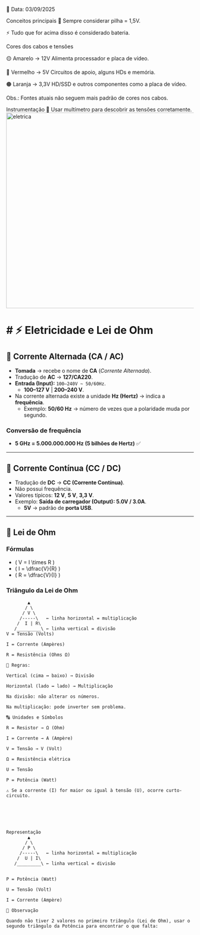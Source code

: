 📅 Data: 03/09/2025

Conceitos principais
🔋 Sempre considerar pilha = 1,5V.

⚡ Tudo que for acima disso é considerado bateria.

Cores dos cabos e tensões

🟡 Amarelo → 12V Alimenta processador e placa de vídeo.

🔴 Vermelho → 5V Circuitos de apoio, alguns HDs e memória.

🟠 Laranja → 3,3V HD/SSD e outros componentes como a placa de vídeo.

Obs.: Fontes atuais não seguem mais padrão de cores nos cabos.

Instrumentação
🧰 Usar multímetro para descobrir as tensões corretamente.
<img width="945" height="525" alt="eletrica " src="https://github.com/user-attachments/assets/c42c9ae4-62d2-4526-bb2a-068315d45f95" />

# # ⚡ Eletricidade e Lei de Ohm

## 🔌 Corrente Alternada (CA / AC)

- **Tomada** → recebe o nome de **CA** (*Corrente Alternada*).  
- Tradução de **AC** → **127/CA220**.  
- **Entrada (Input):** `100–240V ~ 50/60Hz`.  
  - **100–127 V** | **200–240 V**.  
- Na corrente alternada existe a unidade **Hz (Hertz)** → indica a **frequência**.  
  - Exemplo: **50/60 Hz** → número de vezes que a polaridade muda por segundo.  

### Conversão de frequência
- **5 GHz = 5.000.000.000 Hz (5 bilhões de Hertz)** ✅  

---

## 🔋 Corrente Contínua (CC / DC)

- Tradução de **DC** → **CC (Corrente Contínua)**.  
- Não possui frequência.  
- Valores típicos: **12 V**, **5 V**, **3,3 V**.  
- Exemplo: **Saída de carregador (Output): 5.0V / 3.0A**.  
  - **5V** → padrão de **porta USB**.  

---

## 📐 Lei de Ohm

### Fórmulas
- \( V = I \times R \)  
- \( I = \dfrac{V}{R} \)  
- \( R = \dfrac{V}{I} \)  

### Triângulo da Lei de Ohm
```text
        ▲
       / \
      / V \
     /-----\   ← linha horizontal = multiplicação
    /  I | R\
   /_________\ ← linha vertical = divisão
V = Tensão (Volts)

I = Corrente (Ampères)

R = Resistência (Ohms Ω)

🔑 Regras:

Vertical (cima ↔ baixo) → Divisão

Horizontal (lado ↔ lado) → Multiplicação

Na divisão: não alterar os números.

Na multiplicação: pode inverter sem problema.

🔠 Unidades e Símbolos

R = Resistor → Ω (Ohm)

I = Corrente → A (Ampère)

V = Tensão → V (Volt)

Ω = Resistência elétrica

U = Tensão

P = Potência (Watt)

⚠️ Se a corrente (I) for maior ou igual à tensão (U), ocorre curto-circuito.



	​


Representação
        ▲
       / \
      / P \
     /-----\   ← linha horizontal = multiplicação
    /  U | I\
   /_________\ ← linha vertical = divisão


P = Potência (Watt)

U = Tensão (Volt)

I = Corrente (Ampère)

📌 Observação

Quando não tiver 2 valores no primeiro triângulo (Lei de Ohm), usar o segundo triângulo da Potência para encontrar o que falta:
